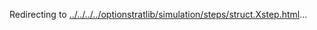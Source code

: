 Redirecting to
[../../../../optionstratlib/simulation/steps/struct.Xstep.html](../../../../optionstratlib/simulation/steps/struct.Xstep.html)\...
